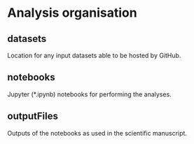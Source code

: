 # Analysis organisation
## datasets
Location for any input datasets able to be hosted by GitHub.
## notebooks
Jupyter (\*.ipynb) notebooks for performing the analyses.
## outputFiles
Outputs of the notebooks as used in the scientific manuscript.
